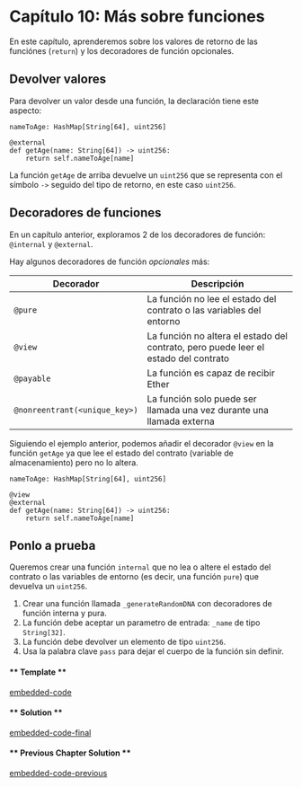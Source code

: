 <!-- Add translation for the following page: https://vyper.fun/#/1/more_on_functions
Do NOT change the code below. The below code runs the code editor -->

# Capítulo 10: Más sobre funciones

En este capítulo, aprenderemos sobre los valores de retorno de las funciónes (`return`) y los decoradores de función opcionales.

## Devolver valores

Para devolver un valor desde una función, la declaración tiene este aspecto:

```vyper
nameToAge: HashMap[String[64], uint256]

@external
def getAge(name: String[64]) -> uint256:
    return self.nameToAge[name]
```

La función `getAge` de arriba devuelve un `uint256` que se representa con el símbolo `->` seguido del tipo de retorno, en este caso `uint256`.

## Decoradores de funciones

En un capítulo anterior, exploramos 2 de los decoradores de función: `@internal` y `@external`.

Hay algunos decoradores de función _opcionales_ más:

| Decorador                     | Descripción                                                                         |
| ----------------------------- | ----------------------------------------------------------------------------------- |
| `@pure`                       | La función no lee el estado del contrato o las variables del entorno                |
| `@view`                       | La función no altera el estado del contrato, pero puede leer el estado del contrato |
| `@payable`                    | La función es capaz de recibir Ether                                                |
| `@nonreentrant(<unique_key>)` | La función solo puede ser llamada una vez durante una llamada externa               |

Siguiendo el ejemplo anterior, podemos añadir el decorador `@view` en la función `getAge` ya que lee el estado del contrato (variable de almacenamiento) pero no lo altera.

```vyper
nameToAge: HashMap[String[64], uint256]

@view
@external
def getAge(name: String[64]) -> uint256:
    return self.nameToAge[name]
```

## Ponlo a prueba

Queremos crear una función `internal` que no lea o altere el estado del contrato o las variables de entorno (es decir, una función `pure`) que devuelva un `uint256`.

1. Crear una función llamada `_generateRandomDNA` con decoradores de función interna y pura.
2. La función debe aceptar un parametro de entrada: `_name` de tipo `String[32]`.
3. La función debe devolver un elemento de tipo `uint256`.
4. Usa la palabra clave `pass` para dejar el cuerpo de la función sin definír.

<!-- tabs:start -->

#### ** Template **

[embedded-code](../../assets/1/1.10-template-code.vy ':include :type=code embed-template')

#### ** Solution **

[embedded-code-final](../../assets/1/1.10-finished-code.vy ':include :type=code embed-final')

#### ** Previous Chapter Solution **

[embedded-code-previous](../../assets/1/1.9-finished-code.vy ':include :type=code embed-previous')

<!-- tabs:end -->
